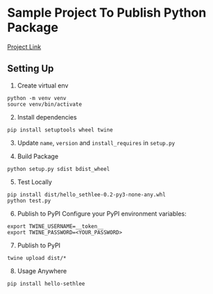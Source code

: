 # Sample Project To Publish Python Package

[Project Link](https://pypi.org/project/hello-sethlee/)

## Setting Up

1. Create virtual env
```
python -m venv venv
source venv/bin/activate
```
2. Install dependencies
```
pip install setuptools wheel twine
```

3. Update `name`, `version` and `install_requires` in `setup.py`

4. Build Package
```
python setup.py sdist bdist_wheel
```

5. Test Locally
```
pip install dist/hello_sethlee-0.2-py3-none-any.whl
python test.py
```

6. Publish to PyPI
Configure your PyPI environment variables:
```
export TWINE_USERNAME=__token__
export TWINE_PASSWORD=<YOUR_PASSWORD>
```

7. Publish to PyPI
```
twine upload dist/*
```

8. Usage Anywhere
```
pip install hello-sethlee
```